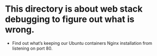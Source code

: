 This directory is about web stack debugging to figure out what is wrong.
=========================================================================

- Find out what’s keeping our Ubuntu containers Nginx installation from
 listening on port 80.
